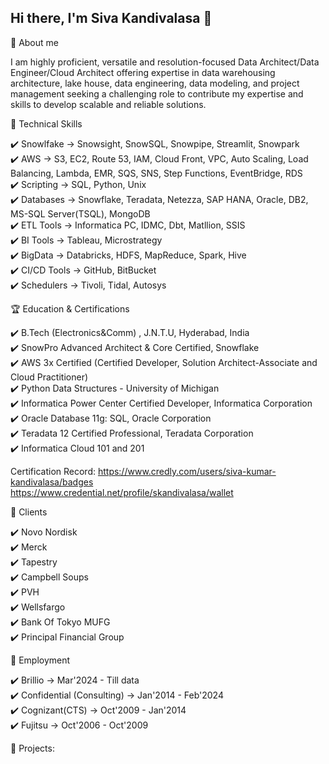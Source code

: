 ## Hi there, I'm Siva Kandivalasa 👋 

🚀 About me

I am highly proficient, versatile and resolution-focused Data Architect/Data Engineer/Cloud Architect offering expertise in data warehousing architecture, lake house, data engineering, data modeling, and project management seeking a challenging role to contribute my expertise and skills to develop scalable and reliable solutions.

📌 Technical Skills

✔️ Snowlfake       ->  Snowsight, SnowSQL, Snowpipe, Streamlit, Snowpark  
✔️ AWS             ->  S3, EC2, Route 53, IAM, Cloud Front, VPC, Auto Scaling, Load Balancing, Lambda, EMR, SQS, SNS, Step Functions, EventBridge, RDS  
✔️ Scripting       ->  SQL, Python, Unix  
✔️ Databases       ->  Snowflake, Teradata, Netezza, SAP HANA, Oracle, DB2, MS-SQL Server(TSQL), MongoDB  
✔️ ETL Tools       ->  Informatica PC, IDMC, Dbt, Matllion, SSIS  
✔️ BI Tools        ->  Tableau, Microstrategy  
✔️ BigData         ->  Databricks, HDFS, MapReduce, Spark, Hive  
✔️ CI/CD Tools     ->  GitHub, BitBucket  
✔️ Schedulers      ->  Tivoli, Tidal, Autosys  

🏆 Education & Certifications

✔️ B.Tech (Electronics&Comm) , J.N.T.U, Hyderabad, India  
✔️ SnowPro Advanced Architect & Core Certified, Snowflake  
✔️ AWS 3x Certified (Certified Developer, Solution Architect-Associate and Cloud Practitioner)  
✔️ Python Data Structures - University of Michigan  
✔️ Informatica Power Center Certified Developer, Informatica Corporation  
✔️ Oracle Database 11g: SQL, Oracle Corporation  
✔️ Teradata 12 Certified Professional, Teradata Corporation  
✔️ Informatica Cloud 101 and 201  

Certification Record: https://www.credly.com/users/siva-kumar-kandivalasa/badges  
https://www.credential.net/profile/skandivalasa/wallet

📌 Clients

✔️ Novo Nordisk  
✔️ Merck  
✔️ Tapestry  
✔️ Campbell Soups  
✔️ PVH  
✔️ Wellsfargo  
✔️ Bank Of Tokyo MUFG  
✔️ Principal Financial Group  

📌 Employment

✔️ Brillio                        -> Mar'2024 - Till data  
✔️ Confidential (Consulting)      -> Jan'2014 - Feb'2024  
✔️ Cognizant(CTS)                 -> Oct'2009 - Jan'2014  
✔️ Fujitsu                        -> Oct'2006 - Oct'2009  

📌 Projects:






<!--
**kshivaetl/kshivaetl** is a ✨ _special_ ✨ repository because its `README.md` (this file) appears on your GitHub profile.

Here are some ideas to get you started:

- 🔭 I’m currently working on ...
- 🌱 I’m currently learning ...
- 👯 I’m looking to collaborate on ...
- 🤔 I’m looking for help with ...
- 💬 Ask me about ...
- 📫 How to reach me: ...
- 😄 Pronouns: ...
- ⚡ Fun fact: ...
-->
